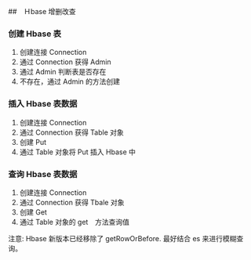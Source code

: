 ##　Ｈbase 增删改查

### 创建 Hbase 表
1. 创建连接 Connection
2. 通过 Connection 获得 Admin
3. 通过 Admin 判断表是否存在
4. 不存在，通过 Admin 的方法创建

### 插入 Hbase 表数据

1. 创建连接 Connection
2. 通过 Connection 获得 Table 对象
3. 创建 Put
4. 通过 Table 对象将 Put 插入 Hbase 中

### 查询 Hbase 表数据
1. 创建连接 Connection
2. 通过 Connection 获得 Tbale 对象
3. 创建 Get
4. 通过 Table 对象的 get　方法查询值　　

注意: Hbase 新版本已经移除了 getRowOrBefore. 最好结合 es 来进行模糊查询。


